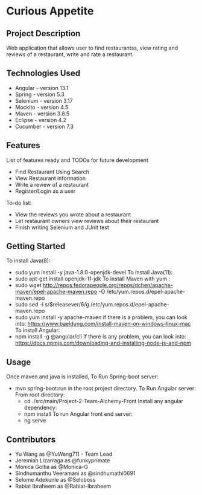# Curious Appetite

## Project Description

Web application that allows user to find restaurantss, view rating and reviews of a restaurant, write and rate a restaurant.

## Technologies Used

* Angular - version 13.1
* Spring - version 5.3
* Selenium - version 3.17
* Mockito - version 4.5
* Maven - version 3.8.5
* Eclipse - version 4.2
* Cucumber - version 7.3

## Features

List of features ready and TODOs for future development
* Find Restaurant Using Search
* View Restaurant information
* Write a review of a restaurant
* Register/Login as a user

To-do list:
* View the reviews you wrote about a restaurant
* Let restaurant owners view reviews about their restaurant
* Finish writing Selenium and JUnit test

## Getting Started
   
To install Java(8):
*  sudo yum install -y java-1.8.0-openjdk-devel
To install Java(11): 
*  sudo apt-get install openjdk-11-jdk
To install Maven with yum :
*  sudo wget http://repos.fedorapeople.org/repos/dchen/apache-maven/epel-apache-maven.repo -O /etc/yum.repos.d/epel-apache-maven.repo
*  sudo sed -i s/\$releasever/6/g /etc/yum.repos.d/epel-apache-maven.repo
*  sudo yum install -y apache-maven
  if there is a problem, you can look into:
  https://www.baeldung.com/install-maven-on-windows-linux-mac
To install Angular:
*  npm install -g @angular/cli
  If there is any problem, you can look into:
  https://docs.npmjs.com/downloading-and-installing-node-js-and-npm



## Usage
Once maven and java is installed, 
To Run Spring-boot server:
   *  mvn spring-boot:run in the root project directory.
To Run Angular server:
   From root directory:
      *  cd ./src/main/Project-2-Team-Alchemy-Front
   Install any angular dependency:
      *  npm install
   To run Angular front end server:
      *  ng serve

## Contributors

* Yu Wang as @YuWang711 - Team Lead
* Jeremiah Lizarraga as @funkyprimate 
* Monica Goitia as @Monica-G
* Sindhumanthu Veeramani as @sindhumathi0691
* Selome Adekunle as @Seloboss
* Rabiat Ibraheem as @Rabiat-Ibraheem

